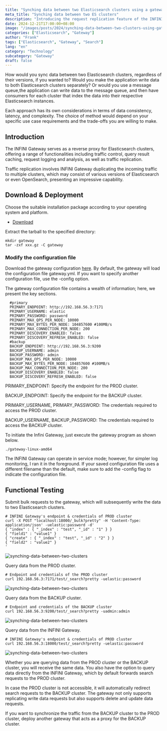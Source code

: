 ```yaml
---
title: "Synching data between two Elasticsearch clusters using a gateway"
meta_title: "Synching data between two ES clusters"
description: "Introducing the request replication feature of the INFINI Gateway."
date: 2024-12-21T17:00:00+08:00
image: "/images/posts/2024/synching-data-between-two-clusters-using-gateway/cover.jpg"
categories: ["Elasticsearch", "Gateway"]
author: "Frank"
tags: ["Elasticsearch", "Gateway", "Search"]
lang: "en"
category: "Technology"
subcategory: "Gateway"
draft: false
---
```


How would you sync data between two Elasticsearch clusters, regardless of their versions, if you wanted to? Would you make the application write data to both Elasticsearch clusters separately? Or would you use a message queue,the application can write data to the message queue, and then have consumers for each cluster that index the data into their respective Elasticsearch instances.

Each approach has its own considerations in terms of data consistency, latency, and complexity. The choice of method would depend on your specific use case requirements and the trade-offs you are willing to make.

## Introduction

The INFINI Gateway serves as a reverse proxy for Elasticsearch clusters, offering a range of functionalities including traffic control, query result caching, request logging and analysis, as well as traffic replication.

Traffic replication involves INFINI Gateway duplicating the incoming traffic to multiple clusters, which may consist of various versions of Elasticsearch or even OpenSearch, presenting an impressive capability.

## Download & Deployment

Choose the suitable installation package according to your operating system and platform.

- [Download](https://release.infinilabs.com/gateway/stable/)

Extract the tarball to the specified directory:

```shell
mkdir gateway
tar -zxf xxx.gz -C gateway
```

### Modify the configuration file

Download the gateway configuration [here](https://github.com/infinilabs/testing/blob/main/setup/gateway/cases/replication/replication_via-disk.yml). By default, the gateway will load the configuration file gateway.yml. If you want to specify another configuration file, use the -config option.

The gateway configuration file contains a wealth of information; here, we present the key sections.

```shell
  #primary
  PRIMARY_ENDPOINT: http://192.168.56.3:7171
  PRIMARY_USERNAME: elastic
  PRIMARY_PASSWORD: password
  PRIMARY_MAX_QPS_PER_NODE: 10000
  PRIMARY_MAX_BYTES_PER_NODE: 104857600 #100MB/s
  PRIMARY_MAX_CONNECTION_PER_NODE: 200
  PRIMARY_DISCOVERY_ENABLED: false
  PRIMARY_DISCOVERY_REFRESH_ENABLED: false
  #backup
  BACKUP_ENDPOINT: http://192.168.56.3:9200
  BACKUP_USERNAME: admin
  BACKUP_PASSWORD: admin
  BACKUP_MAX_QPS_PER_NODE: 10000
  BACKUP_MAX_BYTES_PER_NODE: 104857600 #100MB/s
  BACKUP_MAX_CONNECTION_PER_NODE: 200
  BACKUP_DISCOVERY_ENABLED: false
  BACKUP_DISCOVERY_REFRESH_ENABLED: false
```

PRIMARY_ENDPOINT: Specify the endpoint for the PROD cluster.

BACKUP_ENDPOINT: Specify the endpoint for the BACKUP cluster.

PRIMARY_USERNAME, PRIMARY_PASSWORD: The credentials required to access the PROD cluster.

BACKUP_USERNAME, BACKUP_PASSWORD: The credentials required to access the BACKUP cluster.

To initiate the Infini Gateway, just execute the gateway program as shown below.

```shell
./gateway-linux-amd64
```

The INFINI Gateway can operate in service mode; however, for simpler log monitoring, I ran it in the foreground. If your saved configuration file uses a different filename than the default, make sure to add the -config flag to indicate the configuration file.

## Functional Testing

Submit bulk requests to the gateway, which will subsequently write the data to two Elasticsearch clusters.

```shell
# INFINI Gateway's endpoint & credentials of PROD cluster
curl -X POST "localhost:18000/_bulk?pretty" -H 'Content-Type: application/json' -uelastic:password -d'
{ "index" : { "_index" : "test", "_id" : "1" } }
{ "field1" : "value1" }
{ "create" : { "_index" : "test", "_id" : "2" } }
{ "field2" : "value2" }
'
```

![synching-data-between-two-clusters](/images/posts/2024/synching-data-between-two-clusters-using-gateway/pic-1.jpg)

Query data from the PROD cluster.

```shell
# Endpoint and credentials of the PROD cluster
curl 192.168.56.3:7171/test/_search?pretty -uelastic:password
```

![synching-data-between-two-clusters](/images/posts/2024/synching-data-between-two-clusters-using-gateway/pic-2.jpg)

Query data from the BACKUP cluster.

```shell
# Endpoint and credentials of the BACKUP cluster
curl 192.168.56.3:9200/test/_search?pretty -uadmin:admin
```

![synching-data-between-two-clusters](/images/posts/2024/synching-data-between-two-clusters-using-gateway/pic-3.jpg)

Query data from the INFINI Gateway.

```shell
# INFINI Gateway's endpoint & credentials of PROD cluster
curl 192.168.56.3:18000/test/_search?pretty -uelastic:password
```

![synching-data-between-two-clusters](/images/posts/2024/synching-data-between-two-clusters-using-gateway/pic-4.jpg)

Whether you are querying data from the PROD cluster or the BACKUP cluster, you will receive the same data. You also have the option to query data directly from the INFINI Gateway, which by default forwards search requests to the PROD cluster.

In case the PROD cluster is not accessible, it will automatically redirect search requests to the BACKUP cluster. The gateway not only supports replicating write data requests but also supports delete and update data requests.

If you want to synchronize the traffic from the BACKUP cluster to the PROD cluster, deploy another gateway that acts as a proxy for the BACKUP cluster.
